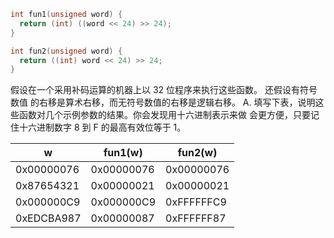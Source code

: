 ```c
int fun1(unsigned word) {
  return (int) ((word << 24) >> 24);
}
```

```c
int fun2(unsigned word) {
  return ((int) word << 24) >> 24;
}
```

假设在一个采用补码运算的机器上以 32 位程序来执行这些函数。 还假设有符号数值 的右移是算术右移，而无符号数值的右移是逻辑右移。
A. 填写下表，说明这些函数对几个示例参数的结果。你会发现用十六进制表示来做 会更方便，只要记住十六进制数字 8 到 F 的最高有效位等于 1。

| w          | fun1(w)    | fun2(w)    |
| ---------- | ---------- | ---------- |
| 0x00000076 | 0x00000076 | 0x00000076 |
| 0x87654321 | 0x00000021 | 0x00000021 |
| 0x000000C9 | 0x000000C9 | 0xFFFFFFC9 |
| 0xEDCBA987 | 0x00000087 | 0xFFFFFF87 |
